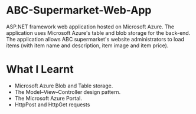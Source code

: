 # ABC-Supermarket-Web-App

ASP.NET framework web application hosted on Microsoft Azure. The application uses Microsoft Azure's table and blob storage for the back-end. 
The application allows ABC supermarket's website administrators to load items (with item name and description, item image and item price).

# What I Learnt

* Microsoft Azure Blob and Table storage.
* The Model–View–Controller design pattern.
* The Microsoft Azure Portal.
* HttpPost and HttpGet requests
